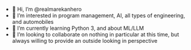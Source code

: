 - 👋 Hi, I’m @realmarekanhero
- 👀 I’m interested in program management, AI, all types of engineering, and automobiles
- 🌱 I’m currently learning Python 3, and about ML/LLM
- 💞️ I’m looking to collaborate on nothing in particular at this time, but always willing to provide an outside looking in perspective

<!---
realmarekanhero/realmarekanhero is a ✨ special ✨ repository because its `README.md` (this file) appears on your GitHub profile.
You can click the Preview link to take a look at your changes.
--->
